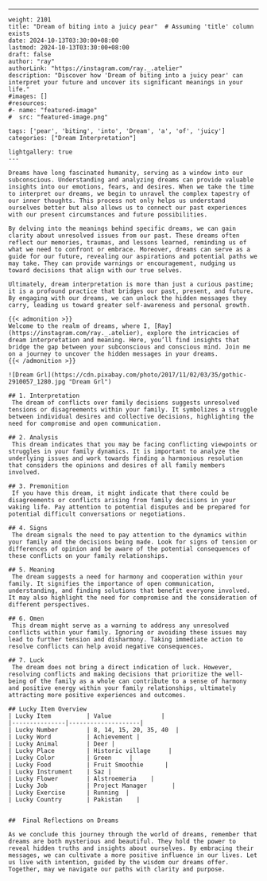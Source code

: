 ---
    weight: 2101
    title: "Dream of biting into a juicy pear"  # Assuming 'title' column exists
    date: 2024-10-13T03:30:00+08:00
    lastmod: 2024-10-13T03:30:00+08:00
    draft: false
    author: "ray"
    authorLink: "https://instagram.com/ray._.atelier"
    description: "Discover how 'Dream of biting into a juicy pear' can interpret your future and uncover its significant meanings in your life."
    #images: []
    #resources:
    #- name: "featured-image"
    #  src: "featured-image.png"
    
    tags: ['pear', 'biting', 'into', 'Dream', 'a', 'of', 'juicy']
    categories: ["Dream Interpretation"]
    
    lightgallery: true
    ---
    
    Dreams have long fascinated humanity, serving as a window into our subconscious. Understanding and analyzing dreams can provide valuable insights into our emotions, fears, and desires. When we take the time to interpret our dreams, we begin to unravel the complex tapestry of our inner thoughts. This process not only helps us understand ourselves better but also allows us to connect our past experiences with our present circumstances and future possibilities.
    
    By delving into the meanings behind specific dreams, we can gain clarity about unresolved issues from our past. These dreams often reflect our memories, traumas, and lessons learned, reminding us of what we need to confront or embrace. Moreover, dreams can serve as a guide for our future, revealing our aspirations and potential paths we may take. They can provide warnings or encouragement, nudging us toward decisions that align with our true selves.
    
    Ultimately, dream interpretation is more than just a curious pastime; it is a profound practice that bridges our past, present, and future. By engaging with our dreams, we can unlock the hidden messages they carry, leading us toward greater self-awareness and personal growth.
    
    {{< admonition >}}
    Welcome to the realm of dreams, where I, [Ray](https://instagram.com/ray._.atelier), explore the intricacies of dream interpretation and meaning. Here, you’ll find insights that bridge the gap between your subconscious and conscious mind. Join me on a journey to uncover the hidden messages in your dreams.
    {{< /admonition >}}
    
    ![Dream Grl](https://cdn.pixabay.com/photo/2017/11/02/03/35/gothic-2910057_1280.jpg "Dream Grl")
    
    ## 1. Interpretation
     The dream of conflicts over family decisions suggests unresolved tensions or disagreements within your family. It symbolizes a struggle between individual desires and collective decisions, highlighting the need for compromise and open communication.
    
    ## 2. Analysis
     This dream indicates that you may be facing conflicting viewpoints or struggles in your family dynamics. It is important to analyze the underlying issues and work towards finding a harmonious resolution that considers the opinions and desires of all family members involved.
    
    ## 3. Premonition
     If you have this dream, it might indicate that there could be disagreements or conflicts arising from family decisions in your waking life. Pay attention to potential disputes and be prepared for potential difficult conversations or negotiations.
    
    ## 4. Signs
     The dream signals the need to pay attention to the dynamics within your family and the decisions being made. Look for signs of tension or differences of opinion and be aware of the potential consequences of these conflicts on your family relationships.
    
    ## 5. Meaning
     The dream suggests a need for harmony and cooperation within your family. It signifies the importance of open communication, understanding, and finding solutions that benefit everyone involved. It may also highlight the need for compromise and the consideration of different perspectives.
    
    ## 6. Omen
     This dream might serve as a warning to address any unresolved conflicts within your family. Ignoring or avoiding these issues may lead to further tension and disharmony. Taking immediate action to resolve conflicts can help avoid negative consequences.
    
    ## 7. Luck
     The dream does not bring a direct indication of luck. However, resolving conflicts and making decisions that prioritize the well-being of the family as a whole can contribute to a sense of harmony and positive energy within your family relationships, ultimately attracting more positive experiences and outcomes.
    
    ## Lucky Item Overview
    | Lucky Item          | Value              |
    |---------------|--------------------|
    | Lucky Number        | 8, 14, 15, 20, 35, 40  |
    | Lucky Word          | Achievement |
    | Lucky Animal        | Deer |
    | Lucky Place         | Historic village     |
    | Lucky Color         | Green     |
    | Lucky Food          | Fruit Smoothie      |
    | Lucky Instrument    | Saz |
    | Lucky Flower        | Alstroemeria    |
    | Lucky Job           | Project Manager       |
    | Lucky Exercise      | Running  |
    | Lucky Country       | Pakistan    |
    
    
    ##  Final Reflections on Dreams
    
    As we conclude this journey through the world of dreams, remember that dreams are both mysterious and beautiful. They hold the power to reveal hidden truths and insights about ourselves. By embracing their messages, we can cultivate a more positive influence in our lives. Let us live with intention, guided by the wisdom our dreams offer. Together, may we navigate our paths with clarity and purpose.
    